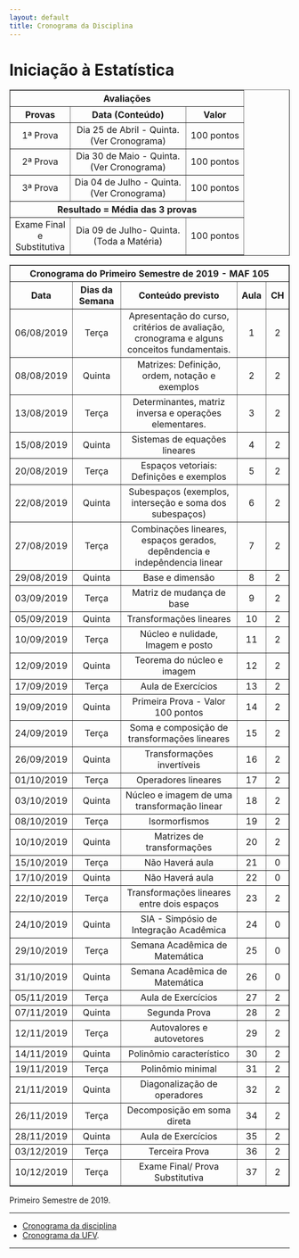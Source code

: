 ```yaml
---
layout: default
title: Cronograma da Disciplina
---
```


<h1 class="pageTitle">Iniciação à Estatística</h1>

<DIV align="center"><CENTER>
<TABLE border="1" cellpadding="5" cellspacing="0">

<tr>
    <th colspan="3" align="center">Avaliações</th>
</tr>

<tr>
    <th>Provas</th>
    <th align="center">Data (Conteúdo) </th>
    <th align="center">Valor </th>
</tr>

<tr>
<td valign="center" align="center"> 1ª Prova<BR></td>  
          <td valign="center" align="center">  Dia 25 de Abril - Quinta.<BR> (Ver Cronograma)</td>
<td valign="center" align="center">100 pontos</td>
</tr>

<tr>
<td valign="center" align="center"> 2ª Prova<BR></td>  
          <td valign="center" align="center">  Dia 30 de Maio - Quinta.<BR> (Ver Cronograma)</td>
<td valign="center" align="center">100 pontos</td>
</tr>

<tr>
<td valign="center" align="center"> 3ª Prova<BR></td>  
          <td valign="center" align="center">  Dia 04 de Julho - Quinta.<BR>(Ver Cronograma)</td>
<td valign="center" align="center">100 pontos</td>
</tr>

<tr>
    <th colspan="3" align="center">Resultado = Média das 3 provas</th>
</tr>

<tr>
<td valign="center" align="center"> Exame Final<BR> e <BR> Substitutiva</td>  
          <td valign="center" align="center">  Dia 09 de Julho- Quinta.<BR>(Toda a Matéria)</td>
<td valign="center" align="center">100 pontos</td>
</tr>
  
</TABLE>
</CENTER></DIV>

<DIV align="center"><CENTER>
<TABLE border="1" cellpadding="5" cellspacing="0">

<tr>
    <th colspan="5" align="center">Cronograma do Primeiro Semestre de 2019 - MAF 105</th>
</tr>

<tr>		
<th valign="center" align="center">	Data	<BR></th>
<th valign="center" align="center">	Dias da Semana	<BR></th>
<th valign="center" align="center">	Conteúdo previsto	<BR></th>
<th valign="center" align="center">	Aula	<BR></th>
<th valign="center" align="center">	CH	<BR></th>
</tr>		
<tr>		
<td valign="center" align="center">	06/08/2019	<BR></td>
<td valign="center" align="center">	Terça	<BR></td>
<td valign="center" align="center">	Apresentação do curso, critérios de avaliação, cronograma e alguns conceitos fundamentais.	<BR></td>
<td valign="center" align="center">	1	<BR></td>
<td valign="center" align="center">	2	<BR></td>
</tr>		
<tr>		
<td valign="center" align="center">	08/08/2019	<BR></td>
<td valign="center" align="center">	Quinta	<BR></td>
<td valign="center" align="center">	Matrizes: Definição, ordem, notação e exemplos	<BR></td>
<td valign="center" align="center">	2	<BR></td>
<td valign="center" align="center">	2	<BR></td>
</tr>		
<tr>		
<td valign="center" align="center">	13/08/2019	<BR></td>
<td valign="center" align="center">	Terça	<BR></td>
<td valign="center" align="center">	Determinantes, matriz inversa e operações elementares.	<BR></td>
<td valign="center" align="center">	3	<BR></td>
<td valign="center" align="center">	2	<BR></td>
</tr>		
<tr>		
<td valign="center" align="center">	15/08/2019	<BR></td>
<td valign="center" align="center">	Quinta	<BR></td>
<td valign="center" align="center">	Sistemas de equações lineares	<BR></td>
<td valign="center" align="center">	4	<BR></td>
<td valign="center" align="center">	2	<BR></td>
</tr>		
<tr>		
<td valign="center" align="center">	20/08/2019	<BR></td>
<td valign="center" align="center">	Terça	<BR></td>
<td valign="center" align="center">	Espaços vetoriais: Definições e exemplos	<BR></td>
<td valign="center" align="center">	5	<BR></td>
<td valign="center" align="center">	2	<BR></td>
</tr>		
<tr>		
<td valign="center" align="center">	22/08/2019	<BR></td>
<td valign="center" align="center">	Quinta	<BR></td>
<td valign="center" align="center">	Subespaços (exemplos, interseção e soma dos subespaços)	<BR></td>
<td valign="center" align="center">	6	<BR></td>
<td valign="center" align="center">	2	<BR></td>
</tr>		
<tr>		
<td valign="center" align="center">	27/08/2019	<BR></td>
<td valign="center" align="center">	Terça	<BR></td>
<td valign="center" align="center">	Combinações lineares, espaços gerados, depêndencia e indepêndencia linear	<BR></td>
<td valign="center" align="center">	7	<BR></td>
<td valign="center" align="center">	2	<BR></td>
</tr>		
<tr>		
<td valign="center" align="center">	29/08/2019	<BR></td>
<td valign="center" align="center">	Quinta	<BR></td>
<td valign="center" align="center">	Base e dimensão	<BR></td>
<td valign="center" align="center">	8	<BR></td>
<td valign="center" align="center">	2	<BR></td>
</tr>		
<tr>		
<td valign="center" align="center">	03/09/2019	<BR></td>
<td valign="center" align="center">	Terça	<BR></td>
<td valign="center" align="center">	Matriz de mudança de base	<BR></td>
<td valign="center" align="center">	9	<BR></td>
<td valign="center" align="center">	2	<BR></td>
</tr>		
<tr>		
<td valign="center" align="center">	05/09/2019	<BR></td>
<td valign="center" align="center">	Quinta	<BR></td>
<td valign="center" align="center">	Transformações lineares	<BR></td>
<td valign="center" align="center">	10	<BR></td>
<td valign="center" align="center">	2	<BR></td>
</tr>		
<tr>		
<td valign="center" align="center">	10/09/2019	<BR></td>
<td valign="center" align="center">	Terça	<BR></td>
<td valign="center" align="center">	Núcleo e nulidade, Imagem e posto	<BR></td>
<td valign="center" align="center">	11	<BR></td>
<td valign="center" align="center">	2	<BR></td>
</tr>		
<tr>		
<td valign="center" align="center">	12/09/2019	<BR></td>
<td valign="center" align="center">	Quinta	<BR></td>
<td valign="center" align="center">	Teorema do núcleo e imagem	<BR></td>
<td valign="center" align="center">	12	<BR></td>
<td valign="center" align="center">	2	<BR></td>
</tr>		
<tr>		
<td valign="center" align="center">	17/09/2019	<BR></td>
<td valign="center" align="center">	Terça	<BR></td>
<td valign="center" align="center">	Aula de Exercícios	<BR></td>
<td valign="center" align="center">	13	<BR></td>
<td valign="center" align="center">	2	<BR></td>
</tr>		
<tr>		
<td valign="center" align="center">	19/09/2019	<BR></td>
<td valign="center" align="center">	Quinta	<BR></td>
<td valign="center" align="center">	Primeira Prova - Valor 100 pontos	<BR></td>
<td valign="center" align="center">	14	<BR></td>
<td valign="center" align="center">	2	<BR></td>
</tr>		
<tr>		
<td valign="center" align="center">	24/09/2019	<BR></td>
<td valign="center" align="center">	Terça	<BR></td>
<td valign="center" align="center">	Soma e composição de transformações lineares	<BR></td>
<td valign="center" align="center">	15	<BR></td>
<td valign="center" align="center">	2	<BR></td>
</tr>		
<tr>		
<td valign="center" align="center">	26/09/2019	<BR></td>
<td valign="center" align="center">	Quinta	<BR></td>
<td valign="center" align="center">	Transformações invertíveis	<BR></td>
<td valign="center" align="center">	16	<BR></td>
<td valign="center" align="center">	2	<BR></td>
</tr>		
<tr>		
<td valign="center" align="center">	01/10/2019	<BR></td>
<td valign="center" align="center">	Terça	<BR></td>
<td valign="center" align="center">	Operadores lineares	<BR></td>
<td valign="center" align="center">	17	<BR></td>
<td valign="center" align="center">	2	<BR></td>
</tr>		
<tr>		
<td valign="center" align="center">	03/10/2019	<BR></td>
<td valign="center" align="center">	Quinta	<BR></td>
<td valign="center" align="center">	Núcleo e imagem de uma transformação linear	<BR></td>
<td valign="center" align="center">	18	<BR></td>
<td valign="center" align="center">	2	<BR></td>
</tr>		
<tr>		
<td valign="center" align="center">	08/10/2019	<BR></td>
<td valign="center" align="center">	Terça	<BR></td>
<td valign="center" align="center">	Isormorfismos	<BR></td>
<td valign="center" align="center">	19	<BR></td>
<td valign="center" align="center">	2	<BR></td>
</tr>		
<tr>		
<td valign="center" align="center">	10/10/2019	<BR></td>
<td valign="center" align="center">	Quinta	<BR></td>
<td valign="center" align="center">	Matrizes de transformações	<BR></td>
<td valign="center" align="center">	20	<BR></td>
<td valign="center" align="center">	2	<BR></td>
</tr>		
<tr>		
<td valign="center" align="center">	15/10/2019	<BR></td>
<td valign="center" align="center">	Terça	<BR></td>
<td valign="center" align="center">	Não Haverá aula	<BR></td>
<td valign="center" align="center">	21	<BR></td>
<td valign="center" align="center">	0	<BR></td>
</tr>		
<tr>		
<td valign="center" align="center">	17/10/2019	<BR></td>
<td valign="center" align="center">	Quinta	<BR></td>
<td valign="center" align="center">	Não Haverá aula	<BR></td>
<td valign="center" align="center">	22	<BR></td>
<td valign="center" align="center">	0	<BR></td>
</tr>		
<tr>		
<td valign="center" align="center">	22/10/2019	<BR></td>
<td valign="center" align="center">	Terça	<BR></td>
<td valign="center" align="center">	Transformações lineares entre dois espaços	<BR></td>
<td valign="center" align="center">	23	<BR></td>
<td valign="center" align="center">	2	<BR></td>
</tr>		
<tr>		
<td valign="center" align="center">	24/10/2019	<BR></td>
<td valign="center" align="center">	Quinta	<BR></td>
<td valign="center" align="center">	SIA - Simpósio de Integração Acadêmica	<BR></td>
<td valign="center" align="center">	24	<BR></td>
<td valign="center" align="center">	0	<BR></td>
</tr>		
<tr>		
<td valign="center" align="center">	29/10/2019	<BR></td>
<td valign="center" align="center">	Terça	<BR></td>
<td valign="center" align="center">	Semana Acadêmica de Matemática	<BR></td>
<td valign="center" align="center">	25	<BR></td>
<td valign="center" align="center">	0	<BR></td>
</tr>		
<tr>		
<td valign="center" align="center">	31/10/2019	<BR></td>
<td valign="center" align="center">	Quinta	<BR></td>
<td valign="center" align="center">	Semana Acadêmica de Matemática	<BR></td>
<td valign="center" align="center">	26	<BR></td>
<td valign="center" align="center">	0	<BR></td>
</tr>		
<tr>		
<td valign="center" align="center">	05/11/2019	<BR></td>
<td valign="center" align="center">	Terça	<BR></td>
<td valign="center" align="center">	Aula de Exercícios	<BR></td>
<td valign="center" align="center">	27	<BR></td>
<td valign="center" align="center">	2	<BR></td>
</tr>		
<tr>		
<td valign="center" align="center">	07/11/2019	<BR></td>
<td valign="center" align="center">	Quinta	<BR></td>
<td valign="center" align="center">	Segunda Prova	<BR></td>
<td valign="center" align="center">	28	<BR></td>
<td valign="center" align="center">	2	<BR></td>
</tr>		
<tr>		
<td valign="center" align="center">	12/11/2019	<BR></td>
<td valign="center" align="center">	Terça	<BR></td>
<td valign="center" align="center">	Autovalores e autovetores	<BR></td>
<td valign="center" align="center">	29	<BR></td>
<td valign="center" align="center">	2	<BR></td>
</tr>		
<tr>		
<td valign="center" align="center">	14/11/2019	<BR></td>
<td valign="center" align="center">	Quinta	<BR></td>
<td valign="center" align="center">	Polinômio característico	<BR></td>
<td valign="center" align="center">	30	<BR></td>
<td valign="center" align="center">	2	<BR></td>
</tr>		
<tr>		
<td valign="center" align="center">	19/11/2019	<BR></td>
<td valign="center" align="center">	Terça	<BR></td>
<td valign="center" align="center">	Polinômio minimal	<BR></td>
<td valign="center" align="center">	31	<BR></td>
<td valign="center" align="center">	2	<BR></td>
</tr>		
<tr>		
<td valign="center" align="center">	21/11/2019	<BR></td>
<td valign="center" align="center">	Quinta	<BR></td>
<td valign="center" align="center">	Diagonalização de operadores	<BR></td>
<td valign="center" align="center">	32	<BR></td>
<td valign="center" align="center">	2	<BR></td>
</tr>		
<tr>		
<td valign="center" align="center">	26/11/2019	<BR></td>
<td valign="center" align="center">	Terça	<BR></td>
<td valign="center" align="center">	Decomposição em soma direta	<BR></td>
<td valign="center" align="center">	34	<BR></td>
<td valign="center" align="center">	2	<BR></td>
</tr>		
<tr>		
<td valign="center" align="center">	28/11/2019	<BR></td>
<td valign="center" align="center">	Quinta	<BR></td>
<td valign="center" align="center">	Aula de Exercícios	<BR></td>
<td valign="center" align="center">	35	<BR></td>
<td valign="center" align="center">	2	<BR></td>
</tr>		
<tr>		
<td valign="center" align="center">	03/12/2019	<BR></td>
<td valign="center" align="center">	Terça	<BR></td>
<td valign="center" align="center">	Terceira Prova	<BR></td>
<td valign="center" align="center">	36	<BR></td>
<td valign="center" align="center">	2	<BR></td>
</tr>		
<tr>		
<td valign="center" align="center">	10/12/2019	<BR></td>
<td valign="center" align="center">	Terça	<BR></td>
<td valign="center" align="center">	Exame Final/ Prova Substitutiva	<BR></td>
<td valign="center" align="center">	37	<BR></td>
<td valign="center" align="center">	2	<BR></td>
</tr>		
	
		
	

</TABLE>
</CENTER></DIV>

<p class="intro">Primeiro Semestre de 2019.</p>

---

* [Cronograma da disciplina][MAF105] 
* [Cronograma da UFV][UFV-gh].

---

[UFV-gh]:https://rawgit.com/maf105/maf105.github.io/master/Cronogramas/Calendario_UFV.pdf
[MAF105]:https://rawgit.com/maf105/maf105.github.io/master/Cronogramas/MAF105_2019.pdf
